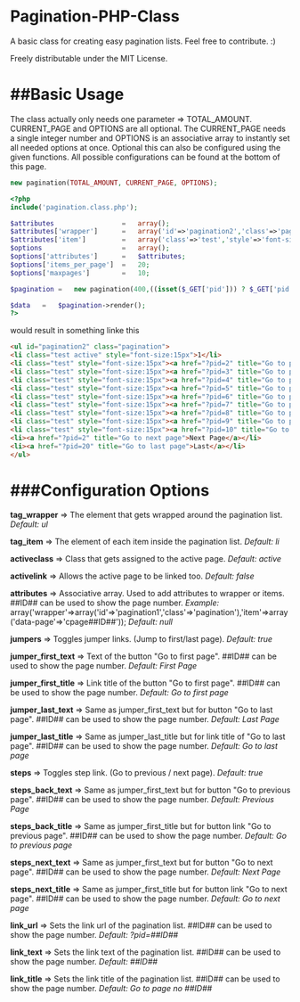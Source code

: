 Pagination-PHP-Class
====================

A basic class for creating easy pagination lists. Feel free to contribute. :)

Freely distributable under the MIT License.

##Basic Usage
=============

The class actually only needs one parameter => TOTAL_AMOUNT. CURRENT_PAGE and OPTIONS are all optional. The CURRENT_PAGE needs a single integer number and OPTIONS is an associative array to instantly set all needed options at once. Optional this can also be configured using the given functions. All possible configurations can be found at the bottom of this page.

```php
new pagination(TOTAL_AMOUNT, CURRENT_PAGE, OPTIONS);
```

```php 
<?php
include('pagination.class.php');

$attributes  				=	array();
$attributes['wrapper']		=	array('id'=>'pagination2','class'=>'pagination');
$attributes['item']			=	array('class'=>'test','style'=>'font-size:15px');
$options					=	array();
$options['attributes']		=	$attributes;
$options['items_per_page']	=	20;
$options['maxpages']		=	10;

$pagination	=	new pagination(400,((isset($_GET['pid'])) ? $_GET['pid']:1),$options);

$data	=	$pagination->render();
?>
```

would result in something linke this

```html
<ul id="pagination2" class="pagination">
<li class="test active" style="font-size:15px">1</li>
<li class="test" style="font-size:15px"><a href="?pid=2" title="Go to page no 2">2</a></li>
<li class="test" style="font-size:15px"><a href="?pid=3" title="Go to page no 3">3</a></li>
<li class="test" style="font-size:15px"><a href="?pid=4" title="Go to page no 4">4</a></li>
<li class="test" style="font-size:15px"><a href="?pid=5" title="Go to page no 5">5</a></li>
<li class="test" style="font-size:15px"><a href="?pid=6" title="Go to page no 6">6</a></li>
<li class="test" style="font-size:15px"><a href="?pid=7" title="Go to page no 7">7</a></li>
<li class="test" style="font-size:15px"><a href="?pid=8" title="Go to page no 8">8</a></li>
<li class="test" style="font-size:15px"><a href="?pid=9" title="Go to page no 9">9</a></li>
<li class="test" style="font-size:15px"><a href="?pid=10" title="Go to page no 10">10</a></li>
<li><a href="?pid=2" title="Go to next page">Next Page</a></li>
<li><a href="?pid=20" title="Go to last page">Last</a></li>
</ul>
```

###Configuration Options
=========================
**tag_wrapper**   =>  The element that gets wrapped around the pagination list. *Default: ul*

**tag_item**      =>  The element of each item inside the pagination list. *Default: li*

**activeclass**   =>  Class that gets assigned to the active page. *Default: active*

**activelink**    =>  Allows the active page to be linked too. *Default: false*

**attributes**    =>  Associative array. Used to add attributes to wrapper or items. ##ID## can be used to show the page number. *Example:* array('wrapper'=>array('id'=>'pagination1','class'=>'pagination'),'item'=>array('data-page'=>'cpage##ID##')); *Default: null*

**jumpers**       =>  Toggles jumper links. (Jump to first/last page). *Default: true*

**jumper_first_text**   =>    Text of the button "Go to first page". ##ID## can be used to show the page number. *Default: First Page*

**jumper_first_title**  =>    Link title of the button "Go to first page". ##ID## can be used to show the page number. *Default: Go to first page*

**jumper_last_text**    =>    Same as jumper_first_text but for button "Go to last page". ##ID## can be used to show the page number. *Default: Last Page*

**jumper_last_title**   =>    Same as jumper_last_title but for link title of "Go to last page". ##ID## can be used to show the page number. *Default: Go to last page*

**steps**               =>    Toggles step link. (Go to previous / next page). *Default: true*

**steps_back_text**     =>    Same as jumper_first_text but for button "Go to previous page". ##ID## can be used to show the page number. *Default: Previous Page*

**steps_back_title**    =>    Same as jumper_first_title but for button link "Go to previous page". ##ID## can be used to show the page number. *Default: Go to previous page*

**steps_next_text**     =>    Same as jumper_first_text but for button "Go to next page". ##ID## can be used to show the page number. *Default: Next Page*

**steps_next_title**    =>    Same as jumper_first_title but for button link "Go to next page". ##ID## can be used to show the page number. *Default: Go to next page*

**link_url**            =>    Sets the link url of the pagination list. ##ID## can be used to show the page number. *Default: ?pid=##ID##*

**link_text**           =>    Sets the link text of the pagination list. ##ID## can be used to show the page number. *Default: ##ID##*

**link_title**          =>    Sets the link title of the pagination list. ##ID## can be used to show the page number. *Default: Go to page no ##ID##*
